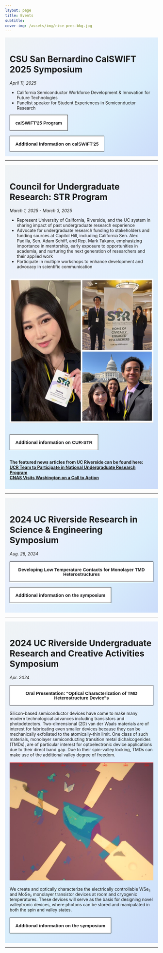 ```yaml
---
layout: page
title: Events
subtitle: 
cover-img: /assets/img/rise-pres-bkg.jpg
---
```

<div class = "projects" style="padding:15px">
<h1> CSU San Bernardino CalSWIFT 2025 Symposium</h1>
<i>April 11, 2025</i>
  
<ul>
  <li>California Semiconductor Workforce Development & Innovation for Future Technologies</li>
  <li>Panelist speaker for Student Experiences in Semiconductor Research</li>
</ul>

<a href="/assets/files/calswift-program.pdf" target = "_blank">
<button class="button-57" role = "button"><span class="text"><b>calSWIFT'25 Program</b></span><span>...</span></button></a>
<br><br>
<a href="https://www.csusb.edu/student-research/events-and-calendar/calswift25" target = "_blank">
<button class="button-57" role = "button"><span class="text"><b>Additional information on calSWIFT'25</b></span><span>CSUSB - calSWIFT'25</span></button></a>
</div>

---

<div class = "projects" style="padding:15px">
<h1> Council for Undergraduate Research: STR Program</h1>
<i>March 1, 2025 - March 3, 2025</i>
  <br>
<ul>
<li>Represent University of California, Riverside, and the UC system in sharing impact of past undergraduate research experience </li>
<li>Advocate for undergraduate research funding to stakeholders and funding sources at Capitol Hill, including California Sen. Alex Padilla, Sen. Adam Schiff, and Rep. Mark Takano, emphasizing importance in mentorship, early exposure to opportunities in academia, and nurturing the next generation of researchers and their applied work</li>
<li>Participate in multiple workshops to enhance development and advocacy in scientific communication</li>
</ul>
<br><img src="/assets/img/str-cur.jpg" alt="STR-CUR"><br>
<br><br>
<a href="https://www.cur.org/events-services/str-program/" target = "_blank">
<button class="button-57" role = "button"><span class="text"><b>Additional information on CUR-STR</b></span><span>CUR-STR webpage</span></button></a>
<br><br>
  
<b>The featured news articles from UC Riverside can be found here:</b>
<br>
<a href="https://insideucr.ucr.edu/awards/2024/10/16/ucr-team-participate-national-undergraduate-research-program"><b>UCR Team to Participate in National Undergraduate Research Program</b></a>
<br>
<a href="https://cnas.ucr.edu/news/2025/03/20/cnas-visits-washington-call-action"><b>CNAS Visits Washington on a Call to Action</b></a>
</div>

---

<div class = "projects" style="padding:15px">
<h1>2024 UC Riverside Research in Science & Engineering Symposium </h1>
<i>Aug. 28, 2024</i><br>
<br>
<a href="/assets/files/Vanessa-Kwong-RISE-Oral-Presentation.pdf" target = "_blank">
<button class="button-57" role = "button"><span class="text"><b>Developing Low Temperature Contacts for Monolayer TMD Heterostructures</b></span><span>Oral Presenation slides</span></button></a>
<br><br>
<a href="https://rise.ucr.edu/2024-risemarc-symposium" target = "_blank">
<button class="button-57" role = "button"><span class="text"><b>Additional information on the symposium</b></span><span>RISE Webpage</span></button></a>
<br><br>
</div>

---
<div class = "projects" style="padding:15px">
<h1>2024 UC Riverside Undergraduate Research and Creative Activities Symposium </h1>
<i>Apr. 2024</i><br>
<br>
<a href="https://www.youtube.com/watch?v=1-5c_JY-Y90)" target = "_blank">
<button class="button-57" role = "button"><span class="text"><b>Oral Presentation: "Optical Characterization of TMD Heterostructure Device"s</b></span><span>YouTube</span></button></a>
<br><br>
Silicon-based semiconductor devices have come to make many modern technological advances including transistors and photodetectors. Two-dimensional (2D) van der Waals materials are of interest for fabricating even smaller devices because they can be mechanically exfoliated to the atomically-thin limit. One class of such materials, monolayer semiconducting transition metal dichalcogenides (TMDs), are of particular interest for optoelectronic device applications due to their direct band gap. Due to their spin-valley locking, TMDs can make use of the additional valley degree of freedom.
<br><br>
<img src="/assets/img/ugrs-dev.jpg" alt="Monolayer WSe2 Device">
<br><br>
We create and optically characterize the electrically controllable WSe₂ and MoSe₂ monolayer transistor devices at room and cryogenic temperatures. These devices will serve as the basis for designing novel valleytronic devices, where photons can be stored and manipulated in both the spin and valley states.
<br><br>
<a href="https://engage.ucr.edu/research/symposium" target = "_blank">
<button class="button-57" role = "button"><span class="text"><b>Additional information on the symposium</b></span><span>UCR UGRS</span></button></a>
<br><br>
</div>

---

<br>

<style>
.button-57 {
  position: relative;
  overflow: hidden;
  border: 1px solid #18181a;
  color: #18181a;
  display: inline-block;
  font-size: 15px;
  line-height: 15px;
  padding: 18px 18px 17px;
  text-decoration: none;
  cursor: pointer;
  background: #fff;
  user-select: none;
  -webkit-user-select: none;
  touch-action: manipulation;
}

.button-57 span:first-child {
  position: relative;
  transition: color 600ms cubic-bezier(0.48, 0, 0.12, 1);
  z-index: 10;
}

.button-57 span:last-child {
  color: white;
  display: block;
  position: absolute;
  bottom: 0;
  transition: all 500ms cubic-bezier(0.48, 0, 0.12, 1);
  z-index: 100;
  opacity: 0;
  top: 50%;
  left: 50%;
  transform: translateY(225%) translateX(-50%);
  height: 14px;
  line-height: 13px;
}

.button-57:after {
  content: "";
  position: absolute;
  bottom: -50%;
  left: 0;
  width: 100%;
  height: 100%;
  background-color: black;
  transform-origin: bottom center;
  transition: transform 600ms cubic-bezier(0.48, 0, 0.12, 1);
  transform: skewY(9.3deg) scaleY(0);
  z-index: 50;
}

.button-57:hover:after {
  transform-origin: bottom center;
  transform: skewY(9.3deg) scaleY(2);
}

.button-57:hover span:last-child {
  transform: translateX(-50%) translateY(-100%);
  opacity: 1;
  transition: all 900ms cubic-bezier(0.48, 0, 0.12, 1);
}

.welcome {
    background: linear-gradient(-45deg, #cbdcfa, #d9eefc, #e9f0fd , #eff3f5);
    animation: gradient 15s ease infinite;
}
.projects {
    background: linear-gradient(-45deg, #cbdcfa, #d9eefc, #e9f0fd , #eff3f5);
    animation: gradient 15s ease infinite;
}

@keyframes gradient {
    0% {
        background-position: 0% 50%;
    }
    50% {
        background-position: 100% 50%;
    }
    100% {
        background-position: 0% 50%;
    }
}
</style>
